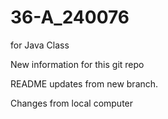 # 36-A_240076
for Java Class

New information for this git repo

README updates from new branch.

Changes from local computer
